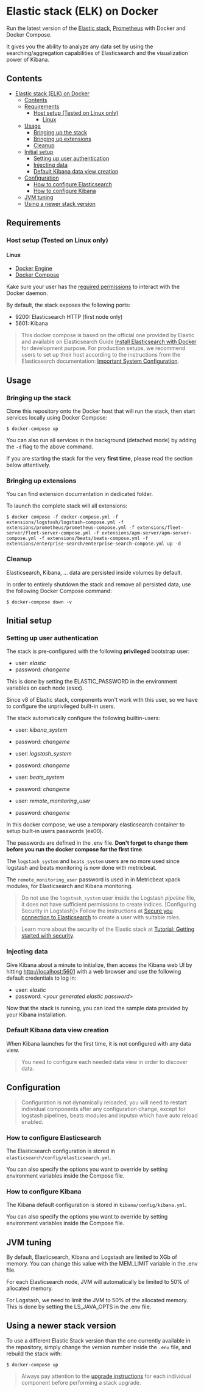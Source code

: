 # Elastic stack (ELK) on Docker

Run the latest version of the [Elastic stack][elk-stack], [Prometheus][prometheus] with Docker and Docker Compose.

It gives you the ability to analyze any data set by using the searching/aggregation capabilities of Elasticsearch and
the visualization power of Kibana.

## Contents

- [Elastic stack (ELK) on Docker](#elastic-stack-elk-on-docker)
  - [Contents](#contents)
  - [Requirements](#requirements)
    - [Host setup (Tested on Linux only)](#host-setup-tested-on-linux-only)
      - [Linux](#linux)
  - [Usage](#usage)
    - [Bringing up the stack](#bringing-up-the-stack)
    - [Bringing up extensions](#bringing-up-extensions)
    - [Cleanup](#cleanup)
  - [Initial setup](#initial-setup)
    - [Setting up user authentication](#setting-up-user-authentication)
    - [Injecting data](#injecting-data)
    - [Default Kibana data view creation](#default-kibana-data-view-creation)
  - [Configuration](#configuration)
    - [How to configure Elasticsearch](#how-to-configure-elasticsearch)
    - [How to configure Kibana](#how-to-configure-kibana)
  - [JVM tuning](#jvm-tuning)
  - [Using a newer stack version](#using-a-newer-stack-version)

## Requirements

### Host setup (Tested on Linux only)

#### Linux

* [Docker Engine](https://docs.docker.com/engine/install/)
* [Docker Compose](https://docs.docker.com/compose/)

Kake sure your user has the [required permissions][linux-postinstall] to interact with the Docker daemon.

By default, the stack exposes the following ports:
* 9200: Elasticsearch HTTP (first node only)
* 5601: Kibana

> This docker compose is based on the official one provided by Elastic and available on Elasticsearch Guide [Install Elasticsearch with Docker][elasticsearch-docker] for development purpose. For production setups, we recommend users to set up their host according to the instructions from the Elasticsearch documentation: [Important System Configuration][es-sys-config].

## Usage

### Bringing up the stack

Clone this repository onto the Docker host that will run the stack, then start services locally using Docker Compose:

```console
$ docker-compose up
```

You can also run all services in the background (detached mode) by adding the `-d` flag to the above command.

If you are starting the stack for the very **first time**, please read the section below attentively.

### Bringing up extensions

You can find extension documentation in dedicated folder.

To launch the complete stack will all extensions:

```console
$ docker compose -f docker-compose.yml -f extensions/logstash/logstash-compose.yml -f extensions/prometheus/prometheus-compose.yml -f extensions/fleet-server/fleet-server-compose.yml -f extensions/apm-server/apm-server-compose.yml -f extensions/beats/beats-compose.yml -f extensions/enterprise-search/enterprise-search-compose.yml up -d
```

### Cleanup

Elasticsearch, Kibana, ... data are persisted inside volumes by default.

In order to entirely shutdown the stack and remove all persisted data, use the following Docker Compose command:

```console
$ docker-compose down -v
```

## Initial setup

### Setting up user authentication

The stack is pre-configured with the following **privileged** bootstrap user:

* user: *elastic*
* password: *changeme*

This is done by setting the ELASTIC_PASSWORD in the environment variables on each node (esxx).

Since v8 of Elastic stack, components won't work with this user, so we have to configure the unprivileged built-in users.

The stack automatically configure the following builtin-users:

* user: *kibana_system*
* password: *changeme*

* user: *logstash_system*
* password: *changeme*

* user: *beats_system*
* password: *changeme*

* user: *remote_monitoring_user*
* password: *changeme*

In this docker compose, we use a temporary elasticsearch container to setup built-in users passwords (es00).

The passwords are defined in the .env file. **Don't forget to change them before you run the docker compose for the first time**.

The `logstash_system` and `beats_system` users are no more used since logstash and beats monitoring is now done with metricbeat.

The `remote_monitoring_user` password is used in in Metricbeat xpack modules, for Elasticsearch and Kibana monitoring.

> Do not use the `logstash_system` user inside the Logstash *pipeline* file, it does not have sufficient permissions to create indices. [Configuring Security in Logstash]> 
> Follow the instructions at [Secure you connection to Elasticsearch][ls-security] to create a user with suitable roles.

> Learn more about the security of the Elastic stack at [Tutorial: Getting started with security][secure-cluster].

### Injecting data

Give Kibana about a minute to initialize, then access the Kibana web UI by hitting
[http://localhost:5601](http://localhost:5601) with a web browser and use the following default credentials to log in:

* user: *elastic*
* password: *\<your generated elastic password>*

Now that the stack is running, you can load the sample data provided by your Kibana installation.

### Default Kibana data view creation

When Kibana launches for the first time, it is not configured with any data view.

> You need to configure each needed data view in order to discover data.

## Configuration

> Configuration is not dynamically reloaded, you will need to restart individual components after any configuration change, except for logstash pipelines, beats modules and inputsn which have auto reload enabled.

### How to configure Elasticsearch

The Elasticsearch configuration is stored in `elasticsearch/config/elasticsearch.yml`.

You can also specify the options you want to override by setting environment variables inside the Compose file.

### How to configure Kibana

The Kibana default configuration is stored in `kibana/config/kibana.yml`.

You can also specify the options you want to override by setting environment variables inside the Compose file.

## JVM tuning

By default, Elasticsearch, Kibana and Logstash are limited to XGb of memory. You can change this value with the MEM_LIMIT variable in the .env file.

For each Elasticsearch node, JVM will automatically be limited to 50% of allocated memory.

For Logstash, we need to limit the JVM to 50% of the allocated memory. This is done by setting the LS_JAVA_OPTS in the .env file.

## Using a newer stack version

To use a different Elastic Stack version than the one currently available in the repository, simply change the version
number inside the `.env` file, and rebuild the stack with:

```console
$ docker-compose up
```

> Always pay attention to the [upgrade instructions][upgrade] for each individual component before performing a stack upgrade.

[elk-stack]: https://www.elastic.co/elk-stack
[prometheus]: https://prometheus.io

[linux-postinstall]: https://docs.docker.com/install/linux/linux-postinstall/

[elasticsearch-docker]: https://www.elastic.co/guide/en/elasticsearch/reference/current/docker.html
[es-sys-config]: https://www.elastic.co/guide/en/elasticsearch/reference/current/system-config.html

[ls-security]: https://www.elastic.co/guide/en/logstash/current/ls-security.html
[secure-cluster]: https://www.elastic.co/guide/en/elasticsearch/reference/current/secure-cluster.html

[upgrade]: https://www.elastic.co/guide/en/elasticsearch/reference/current/setup-upgrade.html